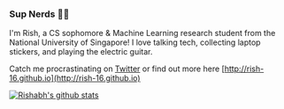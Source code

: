 ### Sup Nerds 👋🏻

I'm Rish, a CS sophomore & Machine Learning research student from the National University of Singapore! I love talking tech, collecting laptop stickers, and playing the electric guitar.

Catch me procrastinating on [Twitter](https://twitter.com/rishabh16_) or find out more here [http://rish-16.github.io](http://rish-16.github.io)

[![Rishabh's github stats](https://github-readme-stats.vercel.app/api?username=rish-16&show_icons=true&theme=dark&hide=issues,contribs)](https://github.com/anuraghazra/github-readme-stats)

